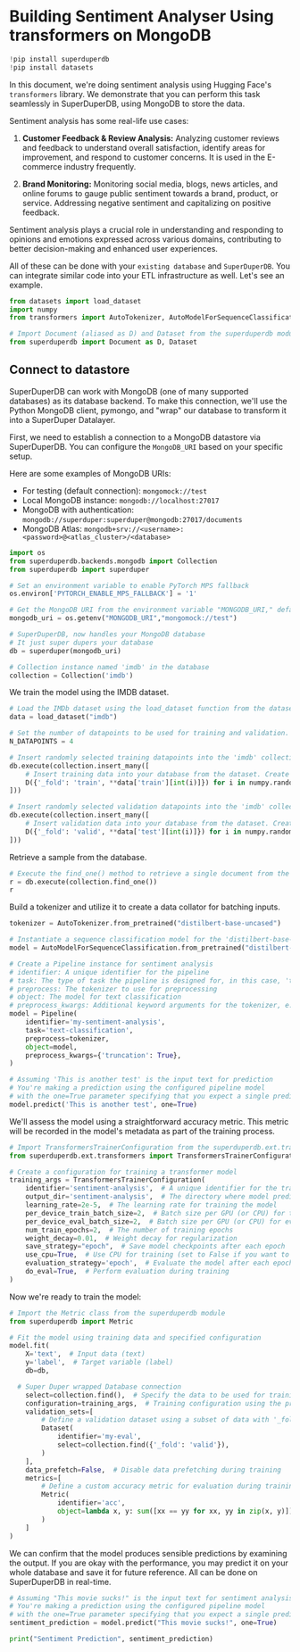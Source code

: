 # Building Sentiment Analyser Using transformers on MongoDB

```python
!pip install superduperdb
!pip install datasets
```

In this document, we're doing sentiment analysis using Hugging Face's `transformers` library. We demonstrate that you can perform this task seamlessly in SuperDuperDB, using MongoDB to store the data.

Sentiment analysis has some real-life use cases:

1. **Customer Feedback & Review Analysis:** Analyzing customer reviews and feedback to understand overall satisfaction, identify areas for improvement, and respond to customer concerns. It is used in the E-commerce industry frequently.

2. **Brand Monitoring:** Monitoring social media, blogs, news articles, and online forums to gauge public sentiment towards a brand, product, or service. Addressing negative sentiment and capitalizing on positive feedback.

Sentiment analysis plays a crucial role in understanding and responding to opinions and emotions expressed across various domains, contributing to better decision-making and enhanced user experiences.

All of these can be done with your `existing database` and `SuperDuperDB`. You can integrate similar code into your ETL infrastructure as well. Let's see an example.

```python
from datasets import load_dataset
import numpy
from transformers import AutoTokenizer, AutoModelForSequenceClassification

# Import Document (aliased as D) and Dataset from the superduperdb module
from superduperdb import Document as D, Dataset
```

## Connect to datastore

SuperDuperDB can work with MongoDB (one of many supported databases) as its database backend. To make this connection, we'll use the Python MongoDB client, pymongo, and "wrap" our database to transform it into a SuperDuper Datalayer.

First, we need to establish a connection to a MongoDB datastore via SuperDuperDB. You can configure the `MongoDB_URI` based on your specific setup.

Here are some examples of MongoDB URIs:

- For testing (default connection): `mongomock://test`
- Local MongoDB instance: `mongodb://localhost:27017`
- MongoDB with authentication: `mongodb://superduper:superduper@mongodb:27017/documents`
- MongoDB Atlas: `mongodb+srv://<username>:<password>@<atlas_cluster>/<database>`

```python
import os
from superduperdb.backends.mongodb import Collection
from superduperdb import superduper

# Set an environment variable to enable PyTorch MPS fallback
os.environ['PYTORCH_ENABLE_MPS_FALLBACK'] = '1'

# Get the MongoDB URI from the environment variable "MONGODB_URI," defaulting to "mongomock://test"
mongodb_uri = os.getenv("MONGODB_URI","mongomock://test")

# SuperDuperDB, now handles your MongoDB database
# It just super dupers your database 
db = superduper(mongodb_uri)

# Collection instance named 'imdb' in the database
collection = Collection('imdb')
```

We train the model using the IMDB dataset.

```python
# Load the IMDb dataset using the load_dataset function from the datasets module
data = load_dataset("imdb")

# Set the number of datapoints to be used for training and validation. Increase this number to do serious training
N_DATAPOINTS = 4

# Insert randomly selected training datapoints into the 'imdb' collection in the database
db.execute(collection.insert_many([
    # Insert training data into your database from the dataset. Create Document instances for each training datapoint, setting '_fold' to 'train'
    D({'_fold': 'train', **data['train'][int(i)]}) for i in numpy.random.permutation(len(data['train']))[:N_DATAPOINTS]
]))

# Insert randomly selected validation datapoints into the 'imdb' collection in the database
db.execute(collection.insert_many([
    # Insert validation data into your database from the dataset. Create Document instances for validation datapoint, setting '_fold' to 'valid'
    D({'_fold': 'valid', **data['test'][int(i)]}) for i in numpy.random.permutation(len(data['test']))[:N_DATAPOINTS]
]))
```

Retrieve a sample from the database.

```python
# Execute the find_one() method to retrieve a single document from the 'imdb' collection. To check if the database insertion is done okay.
r = db.execute(collection.find_one())
r
```

Build a tokenizer and utilize it to create a data collator for batching inputs.

```python
tokenizer = AutoTokenizer.from_pretrained("distilbert-base-uncased")

# Instantiate a sequence classification model for the 'distilbert-base-uncased' model with 2 labels
model = AutoModelForSequenceClassification.from_pretrained("distilbert-base-uncased", num_labels=2)

# Create a Pipeline instance for sentiment analysis
# identifier: A unique identifier for the pipeline
# task: The type of task the pipeline is designed for, in this case, 'text-classification'
# preprocess: The tokenizer to use for preprocessing
# object: The model for text classification
# preprocess_kwargs: Additional keyword arguments for the tokenizer, e.g., truncation
model = Pipeline(
    identifier='my-sentiment-analysis',
    task='text-classification',
    preprocess=tokenizer,
    object=model,
    preprocess_kwargs={'truncation': True},
)
```

```python
# Assuming 'This is another test' is the input text for prediction
# You're making a prediction using the configured pipeline model
# with the one=True parameter specifying that you expect a single prediction result.
model.predict('This is another test', one=True)
```

We'll assess the model using a straightforward accuracy metric. This metric will be recorded in the model's metadata as part of the training process.

```python
# Import TransformersTrainerConfiguration from the superduperdb.ext.transformers module
from superduperdb.ext.transformers import TransformersTrainerConfiguration

# Create a configuration for training a transformer model
training_args = TransformersTrainerConfiguration(
    identifier='sentiment-analysis',  # A unique identifier for the training configuration
    output_dir='sentiment-analysis',  # The directory where model predictions will be saved
    learning_rate=2e-5,  # The learning rate for training the model
    per_device_train_batch_size=2,  # Batch size per GPU (or CPU) for training
    per_device_eval_batch_size=2,  # Batch size per GPU (or CPU) for evaluation
    num_train_epochs=2,  # The number of training epochs
    weight_decay=0.01,  # Weight decay for regularization
    save_strategy="epoch",  # Save model checkpoints after each epoch
    use_cpu=True,  # Use CPU for training (set to False if you want to use GPU)
    evaluation_strategy='epoch',  # Evaluate the model after each epoch
    do_eval=True,  # Perform evaluation during training
)
```

Now we're ready to train the model:

```python
# Import the Metric class from the superduperdb module
from superduperdb import Metric

# Fit the model using training data and specified configuration
model.fit(
    X='text',  # Input data (text)
    y='label',  # Target variable (label)
    db=db,

  # Super Duper wrapped Database connection
    select=collection.find(),  # Specify the data to be used for training (fetch all data from the collection)
    configuration=training_args,  # Training configuration using the previously defined TransformersTrainerConfiguration
    validation_sets=[
        # Define a validation dataset using a subset of data with '_fold' equal to 'valid'
        Dataset(
            identifier='my-eval',
            select=collection.find({'_fold': 'valid'}),
        )
    ],
    data_prefetch=False,  # Disable data prefetching during training
    metrics=[
        # Define a custom accuracy metric for evaluation during training
        Metric(
            identifier='acc',
            object=lambda x, y: sum([xx == yy for xx, yy in zip(x, y)]) / len(x)
        )
    ]
)
```

We can confirm that the model produces sensible predictions by examining the output. If you are okay with the performance, you may predict it on your whole database and save it for future reference. All can be done on SuperDuperDB in real-time.

```python
# Assuming "This movie sucks!" is the input text for sentiment analysis
# You're making a prediction using the configured pipeline model
# with the one=True parameter specifying that you expect a single prediction result.
sentiment_prediction = model.predict("This movie sucks!", one=True)

print("Sentiment Prediction", sentiment_prediction)
```
